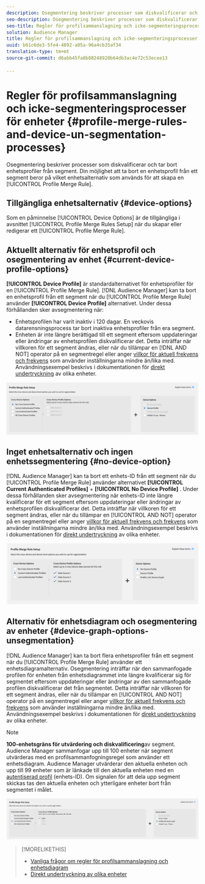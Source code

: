 ```yaml
---
description: Osegmentering beskriver processer som diskvalificerar och tar bort enhetsprofiler från segment. Din möjlighet att ta bort en enhetsprofil från ett segment beror på vilket enhetsalternativ som används för att skapa en profilkopplingsregel.
seo-description: Osegmentering beskriver processer som diskvalificerar och tar bort enhetsprofiler från segment. Din möjlighet att ta bort en enhetsprofil från ett segment beror på vilket enhetsalternativ som används för att skapa en profilkopplingsregel.
seo-title: Regler för profilsammanslagning och icke-segmenteringsprocesser för enheter
solution: Audience Manager
title: Regler för profilsammanslagning och icke-segmenteringsprocesser för enheter
uuid: b61c6de3-5fe4-4892-a05a-96a4cb35af34
translation-type: tm+mt
source-git-commit: d6abb45fa8b88248920b64db3ac4e72c53ecee13

---
```



# Regler för profilsammanslagning och icke-segmenteringsprocesser för enheter {#profile-merge-rules-and-device-un-segmentation-processes}

Osegmentering beskriver processer som diskvalificerar och tar bort enhetsprofiler från segment. Din möjlighet att ta bort en enhetsprofil från ett segment beror på vilket enhetsalternativ som används för att skapa en [!UICONTROL Profile Merge Rule].

## Tillgängliga enhetsalternativ {#device-options}

Som en påminnelse [!UICONTROL Device Options] är de tillgängliga i avsnittet [!UICONTROL Profile Merge Rules Setup] när du skapar eller redigerar ett [!UICONTROL Profile Merge Rule].

## Aktuellt alternativ för enhetsprofil och osegmentering av enhet {#current-device-profile-options}

**[!UICONTROL Device Profile]** är standardalternativet för enhetsprofiler för en [!UICONTROL Profile Merge Rule]. [!DNL Audience Manager] kan ta bort en enhetsprofil från ett segment när du [!UICONTROL Profile Merge Rule] använder **[!UICONTROL Device Profile]** alternativet. Under dessa förhållanden sker avsegmentering när:

* Enhetsprofilen har varit inaktiv i 120 dagar. En veckovis datarensningsprocess tar bort inaktiva enhetsprofiler från era segment.
* Enheten är inte längre berättigad till ett segment eftersom uppdateringar eller ändringar av enhetsprofilen diskvalificerar det. Detta inträffar när villkoren för ett segment ändras, eller när du tillämpar en [!DNL AND NOT] operator på en segmentregel eller anger [villkor för aktuell frekvens och frekvens](../segments/recency-and-frequency.md) som använder inställningarna mindre än/lika med. Användningsexempel beskrivs i dokumentationen för [direkt undertryckning](instant-cross-device-suppression.md) av olika enheter.

![endast enhet](assets/device-only.png)

## Inget enhetsalternativ och ingen enhetssegmentering {#no-device-option}

[!DNL Audience Manager] kan ta bort ett enhets-ID från ett segment när du [!UICONTROL Profile Merge Rule] använder alternativet **[!UICONTROL Current Authenticated Profiles]** + **[!UICONTROL No Device Profile]** . Under dessa förhållanden sker avsegmentering när enhets-ID inte längre kvalificerar för ett segment eftersom uppdateringar eller ändringar av enhetsprofilen diskvalificerar det. Detta inträffar när villkoren för ett segment ändras, eller när du tillämpar en [!UICONTROL AND NOT] operator på en segmentregel eller anger [villkor för aktuell frekvens och frekvens](../segments/recency-and-frequency.md) som använder inställningarna mindre än/lika med. Användningsexempel beskrivs i dokumentationen för [direkt undertryckning](instant-cross-device-suppression.md) av olika enheter.

![](assets/current-no-device.png)

## Alternativ för enhetsdiagram och osegmentering av enheter {#device-graph-options-unsegmentation}

[!DNL Audience Manager] kan ta bort flera enhetsprofiler från ett segment när du [!UICONTROL Profile Merge Rule] använder ett enhetsdiagramalternativ. Osegmentering inträffar när den sammanfogade profilen för enheten från enhetsdiagrammet inte längre kvalificerar sig för segmentet eftersom uppdateringar eller ändringar av den sammanfogade profilen diskvalificerar det från segmentet. Detta inträffar när villkoren för ett segment ändras, eller när du tillämpar en [!UICONTROL AND NOT] operator på en segmentregel eller anger [villkor för aktuell frekvens och frekvens](../segments/recency-and-frequency.md) som använder inställningarna mindre än/lika med. Användningsexempel beskrivs i dokumentationen för [direkt undertryckning](instant-cross-device-suppression.md) av olika enheter.

>[!NOTE]
>
>**100-enhetsgräns för utvärdering och diskvalificering**av segment.
>Audience Manager sammanfogar upp till 100 enheter när segment utvärderas med en profilsammanfogningsregel som använder ett enhetsdiagram. Audience Manager utvärderar den aktuella enheten och upp till 99 enheter som är länkade till den aktuella enheten med en [autentiserad profil](../../reference/visitor-authentication-states.md) (enhets-ID). Om signalen för att dela upp segment skickas tas den aktuella enheten och ytterligare enheter bort från segmentet i målet.

![](assets/last-device-graph.png)

>[!MORELIKETHIS]
>
>* [Vanliga frågor om regler för profilsammanslagning och enhetsdiagram](../../faq/faq-profile-merge.md)
>* [Direkt undertryckning av olika enheter](instant-cross-device-suppression.md)

